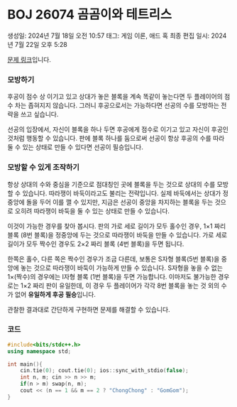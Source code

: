 # BOJ 26074 곰곰이와 테트리스

생성일: 2024년 7월 18일 오전 10:57
태그: 게임 이론, 애드 혹
최종 편집 일시: 2024년 7월 22일 오후 5:28

[문제 링크](http://boj.kr/26074)입니다.

### 모방하기

후공이 점수 상 이기고 있고 상대가 놓은 블록을 계속 똑같이 놓는다면 두 플레이어의 점수 차는 좁혀지지 않습니다. 그러니 후공으로서는 가능하다면 선공의 수를 모방하는 전략을 쓰고 싶습니다.

선공의 입장에서, 자신이 블록을 하나 두면 후공에게 점수로 이기고 있고 자신이 후공인 것처럼 행동할 수 있습니다. 판에 블록 하나를 둠으로써 선공이 항상 후공의 수를 따라 둘 수 있는 상태로 만들 수 있다면 선공이 필승입니다.

### 모방할 수 있게 조작하기

항상 상대의 수와 중심을 기준으로 점대칭인 곳에 블록을 두는 것으로 상대의 수를 모방할 수 있습니다. 따라쟁이 바둑이라고도 불리는 전략입니다. 실제 바둑에서는 상대가 정중앙에 돌을 두어 이를 깰 수 있지만, 지금은 선공이 중앙을 차지하는 블록을 두는 것으로 오히려 따라쟁이 바둑을 둘 수 있는 상태로 만들 수 있습니다.

이것이 가능한 경우를 찾아 봅시다. 판의 가로 세로 길이가 모두 홀수인 경우, 1×1 짜리 블록 (8번 블록)을 정중앙에 두는 것으로 따라쟁이 바둑을 만들 수 있습니다. 가로 세로 길이가 모두 짝수인 경우도 2×2 짜리 블록 (4번 블록)을 두면 됩니다.

한쪽은 홀수, 다른 쪽은 짝수인 경우가 조금 다른데, 보통은 S자형 블록(5번 블록)을 중앙에 놓는 것으로 따라쟁이 바둑이 가능하게 만들 수 있습니다. S자형을 놓을 수 없는 1×(짝수)의 경우에는 I자형 블록 (1번 블록)을 두면 가능합니다. 이마저도 불가능한 경우로는 1×2 짜리 판이 유일한데, 이 경우 두 플레이어가 각각 8번 블록을 놓는 것 외의 수가 없어 **유일하게 후공 필승**입니다.

관찰한 결과대로 간단하게 구현하면 문제를 해결할 수 있습니다.

### 코드

```cpp
#include<bits/stdc++.h>
using namespace std;

int main(){
	cin.tie(0); cout.tie(0); ios::sync_with_stdio(false);
	int n, m; cin >> n >> m;
	if(n > m) swap(n, m);
	cout << (n == 1 && m == 2 ? "ChongChong" : "GomGom");
}
```